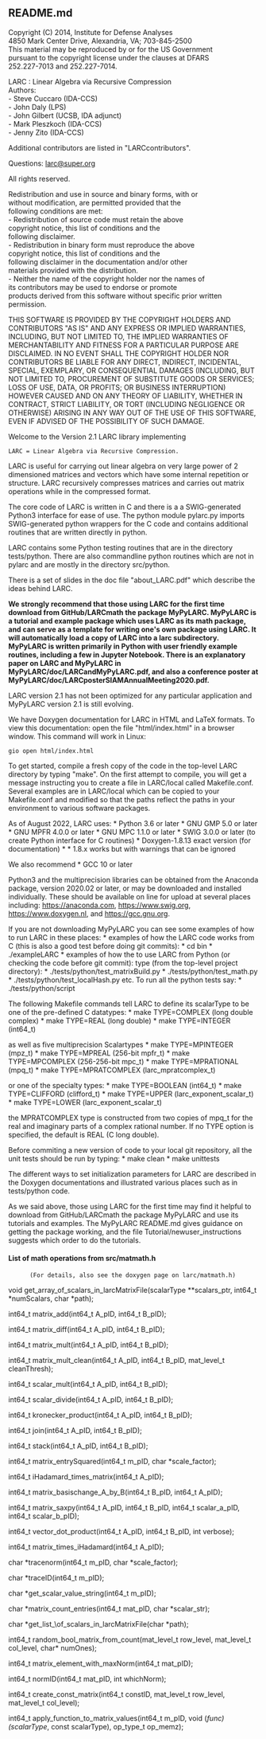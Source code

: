 ##                   README.md

                                                                 
  Copyright (C) 2014, Institute for Defense Analyses             
  4850 Mark Center Drive, Alexandria, VA; 703-845-2500           
  This material may be reproduced by or for the US Government    
  pursuant to the copyright license under the clauses at DFARS   
  252.227-7013 and 252.227-7014.                                 
                                                                 
  LARC : Linear Algebra via Recursive Compression                
  Authors:                                                       
    - Steve Cuccaro (IDA-CCS)                                    
    - John Daly (LPS)                                            
    - John Gilbert (UCSB, IDA adjunct)                           
    - Mark Pleszkoch (IDA-CCS)                                     
    - Jenny Zito (IDA-CCS)                                       
                                                                 
  Additional contributors are listed in "LARCcontributors".      
                                                                 
  Questions: larc@super.org                                      
                                                                 
  All rights reserved.                                           
                                                                 
  Redistribution and use in source and binary forms, with or     
  without modification, are permitted provided that the          
  following conditions are met:                                  
    - Redistribution of source code must retain the above        
      copyright notice, this list of conditions and the          
      following disclaimer.                                      
    - Redistribution in binary form must reproduce the above     
      copyright notice, this list of conditions and the          
      following disclaimer in the documentation and/or other     
      materials provided with the distribution.                  
    - Neither the name of the copyright holder nor the names of  
      its contributors may be used to endorse or promote         
      products derived from this software without specific prior 
      written permission.                                        
                                                                 
  THIS SOFTWARE IS PROVIDED BY THE COPYRIGHT HOLDERS AND         
  CONTRIBUTORS "AS IS" AND ANY EXPRESS OR IMPLIED WARRANTIES,    
  INCLUDING, BUT NOT LIMITED TO, THE IMPLIED WARRANTIES OF       
  MERCHANTABILITY AND FITNESS FOR A PARTICULAR PURPOSE ARE       
  DISCLAIMED.  IN NO EVENT SHALL THE COPYRIGHT HOLDER NOR        
  CONTRIBUTORS BE LIABLE FOR ANY DIRECT, INDIRECT, INCIDENTAL,   
  SPECIAL, EXEMPLARY, OR CONSEQUENTIAL DAMAGES (INCLUDING, BUT   
  NOT LIMITED TO, PROCUREMENT OF SUBSTITUTE GOODS OR SERVICES;   
  LOSS OF USE, DATA, OR PROFITS; OR BUSINESS INTERRUPTION)       
  HOWEVER CAUSED AND ON ANY THEORY OF LIABILITY, WHETHER IN      
  CONTRACT, STRICT LIABILITY, OR TORT (INCLUDING NEGLIGENCE OR   
  OTHERWISE) ARISING IN ANY WAY OUT OF THE USE OF THIS SOFTWARE, 
  EVEN IF ADVISED OF THE POSSIBILITY OF SUCH DAMAGE.             
                                                                 
 

Welcome to the Version 2.1 LARC library implementing

    LARC = Linear Algebra via Recursive Compression.

LARC is useful for carrying out linear algebra on very
large power of 2 dimensioned matrices and vectors which
have some internal repetition or structure.  LARC recursively
compresses matrices and carries out matrix operations
while in the compressed format.

The core code of LARC is written in C and there is a
a SWIG-generated Python3 interface for ease of use.
The python module pylarc.py imports SWIG-generated python
wrappers for the C code and contains additional
routines that are written directly in python.

LARC contains some Python testing routines that are in
the directory tests/python.
There are also commandline python routines which are
not in pylarc and are mostly in the directory src/python.

There is a set of slides in the doc file "about\_LARC.pdf"
which describe the ideas behind LARC.

**We strongly recommend that those using LARC for the first time download from GitHub/LARCmath the package MyPyLARC.
MyPyLARC is a tutorial and example package which uses
LARC as its math package, and can serve as a template
for writing one's own package using LARC. It will
automatically load a copy of LARC into a larc subdirectory.
MyPyLARC is written primarily in Python with user
friendly example routines, including a few in
Jupyter Notebook.  There is an explanatory paper on
LARC and MyPyLARC in MyPyLARC/doc/LARCandMyPyLARC.pdf,
and also a conference poster at
MyPyLARC/doc/LARCposterSIAMAnnualMeeting2020.pdf.**

LARC version 2.1 has not been optimized for any particular
application and MyPyLARC version 2.1 is still evolving.

We have Doxygen documentation for LARC in HTML
and LaTeX formats. To view this documentation:
open the file "html/index.html" in a browser
window.  This command will work in Linux:

    gio open html/index.html

To get started, compile a fresh copy of the code
in the top-level LARC directory by typing "make".
On the first attempt to compile, you will get a message
instructing you to create a file in LARC/local
called Makefile.conf. Several examples are in
LARC/local which can be copied to your Makefile.conf
and modified so that the paths reflect the paths
in your environment to various software packages.

As of August 2022, LARC uses:
\*   Python 3.6 or later
\*   GNU GMP 5.0 or later
\*   GNU MPFR 4.0.0 or later
\*   GNU MPC 1.1.0 or later
\*   SWIG 3.0.0 or later (to create Python interface for C routines)
\*   Doxygen-1.8.13 exact version (for documentation)
\*	* 1.8.x works but with warnings that can be ignored

We also recommend
\*   GCC 10 or later

Python3 and the multiprecision libraries can be obtained from the
Anaconda package, version 2020.02 or later, or may be downloaded and
installed individually. These should be available on line for upload
at several places including: https://anaconda.com, https://www.swig.org,
https://www.doxygen.nl, and https://gcc.gnu.org.

If you are not downloading MyPyLARC you can see some
examples of how to run LARC in these places:
\* examples of how the LARC code works from C
  (this is also a good test before doing git commits):
\*    cd bin
\*    ./exampleLARC
\* examples of how the to use LARC from Python
  (or checking the code before git commit):
    type (from the top-level project directory):
\*  ./tests/python/test\_matrixBuild.py
\*  ./tests/python/test\_math.py
\*  ./tests/python/test\_localHash.py
  etc.
  To run all the python tests say:
\*  ./tests/python/script

The following Makefile commands tell LARC to define its
scalarType to be one of the pre-defined C datatypes:
\*    make TYPE=COMPLEX (long double complex)
\*    make TYPE=REAL (long double)
\*    make TYPE=INTEGER (int64\_t)

as well as five multiprecision Scalartypes
\*    make TYPE=MPINTEGER    (mpz\_t)
\*    make TYPE=MPREAL       (256-bit mpfr\_t)
\*    make TYPE=MPCOMPLEX    (256-256-bit mpc\_t)
\*    make TYPE=MPRATIONAL   (mpq\_t)
\*    make TYPE=MPRATCOMPLEX (larc\_mpratcomplex\_t)

or one of the specialty types:
\*    make TYPE=BOOLEAN      (int64\_t)
\*    make TYPE=CLIFFORD     (clifford\_t)
\*    make TYPE=UPPER        (larc\_exponent\_scalar\_t)
\*    make TYPE=LOWER        (larc\_exponent\_scalar\_t)

the MPRATCOMPLEX type is constructed from two copies of mpq\_t
for the real and imaginary parts of a complex rational number.
If no TYPE option is specified, the default is REAL (C long double).

Before commiting a new version of code to your local
git repository, all the unit tests should be run
by typing:
\*  make clean
\*  make unittests

The different ways to set initialization parameters
for LARC are described in the Doxygen
documentations and illustrated various places such as
in tests/python code.

As we said above, those using LARC for the first time may find it helpful
to download from GitHub/LARCmath the package MyPyLARC and use its 
tutorials and examples. The MyPyLARC README.md gives guidance on
getting the package working, and the file Tutorial/newuser\_instructions
suggests which order to do the tutorials.

#### List of math operations from src/matmath.h
          (For details, also see the doxygen page on larc/matmath.h)

void get\_array\_of\_scalars\_in\_larcMatrixFile(scalarType \*\*scalars\_ptr,
                                   int64\_t \*numScalars, char \*path);
				   
int64\_t matrix\_add(int64\_t A\_pID, int64\_t B\_pID);

int64\_t matrix\_diff(int64\_t A\_pID, int64\_t B\_pID);

int64\_t matrix\_mult(int64\_t A\_pID, int64\_t B\_pID);

int64\_t matrix\_mult\_clean(int64\_t A\_pID, int64\_t B\_pID,
                                   mat\_level\_t cleanThresh);
				   
int64\_t scalar\_mult(int64\_t A\_pID, int64\_t B\_pID);

int64\_t scalar\_divide(int64\_t A\_pID, int64\_t B\_pID);

int64\_t kronecker\_product(int64\_t A\_pID, int64\_t B\_pID);

int64\_t join(int64\_t A\_pID, int64\_t B\_pID);

int64\_t stack(int64\_t A\_pID, int64\_t B\_pID);

int64\_t matrix\_entrySquared(int64\_t m\_pID, char \*scale\_factor);

int64\_t iHadamard\_times\_matrix(int64\_t A\_pID);

int64\_t matrix\_basischange\_A\_by\_B(int64\_t B\_pID, int64\_t A\_pID);

int64\_t matrix\_saxpy(int64\_t A\_pID, int64\_t B\_pID, 
                      int64\_t scalar\_a\_pID, int64\_t scalar\_b\_pID);
			      
int64\_t vector\_dot\_product(int64\_t A\_pID, int64\_t B\_pID, int verbose);

int64\_t matrix\_times\_iHadamard(int64\_t A\_pID);

char \*tracenorm(int64\_t m\_pID, char \*scale\_factor);

char \*traceID(int64\_t m\_pID);

char \*get\_scalar\_value\_string(int64\_t m\_pID);

char \*matrix\_count\_entries(int64\_t mat\_pID, char \*scalar\_str);

char \*get\_list\_\of\_scalars\_in\_larcMatrixFile(char \*path);

int64\_t random\_bool\_matrix\_from\_count(mat\_level\_t row\_level,
	mat\_level\_t col\_level, char\* numOnes);
					
int64\_t matrix\_element\_with\_maxNorm(int64\_t mat\_pID);

int64\_t normID(int64\_t mat\_pID, int whichNorm);

int64\_t create\_const\_matrix(int64\_t constID, mat\_level\_t row\_level,
	mat\_level\_t col\_level);

int64\_t apply\_function\_to\_matrix\_values(int64\_t m\_pID,
        void (*func)(scalarType*, const scalarType), op\_type\_t op\_memz);

